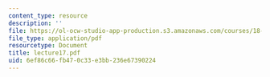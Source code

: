 ```yaml
---
content_type: resource
description: ''
file: https://ol-ocw-studio-app-production.s3.amazonaws.com/courses/18-152-introduction-to-partial-differential-equations-fall-2005/6ef86c66fb470c33e3bb236e67390224_lecture17.pdf
file_type: application/pdf
resourcetype: Document
title: lecture17.pdf
uid: 6ef86c66-fb47-0c33-e3bb-236e67390224
---
```

